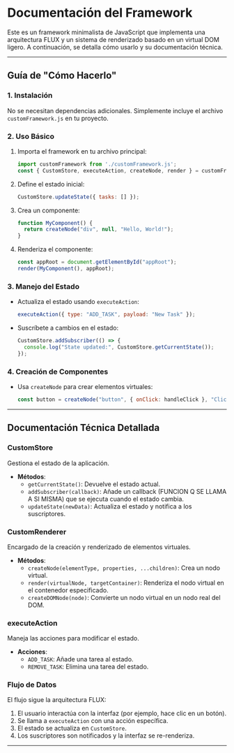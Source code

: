 # Documentación del Framework

Este es un framework minimalista de JavaScript que implementa una arquitectura FLUX y un sistema de renderizado basado en un virtual DOM ligero. A continuación, se detalla cómo usarlo y su documentación técnica.

---

## Guía de "Cómo Hacerlo"

### 1. **Instalación**
No se necesitan dependencias adicionales. Simplemente incluye el archivo `customFramework.js` en tu proyecto.

### 2. **Uso Básico**
1. Importa el framework en tu archivo principal:
   ```javascript
   import customFramework from './customFramework.js';
   const { CustomStore, executeAction, createNode, render } = customFramework;
   ```

2. Define el estado inicial:
   ```javascript
   CustomStore.updateState({ tasks: [] });
   ```

3. Crea un componente:
   ```javascript
   function MyComponent() {
     return createNode("div", null, "Hello, World!");
   }
   ```

4. Renderiza el componente:
   ```javascript
   const appRoot = document.getElementById("appRoot");
   render(MyComponent(), appRoot);
   ```

### 3. **Manejo del Estado**
- Actualiza el estado usando `executeAction`:
  ```javascript
  executeAction({ type: "ADD_TASK", payload: "New Task" });
  ```

- Suscríbete a cambios en el estado:
  ```javascript
  CustomStore.addSubscriber(() => {
    console.log("State updated:", CustomStore.getCurrentState());
  });
  ```

### 4. **Creación de Componentes**
- Usa `createNode` para crear elementos virtuales:
  ```javascript
  const button = createNode("button", { onClick: handleClick }, "Click Me");
  ```

---

## Documentación Técnica Detallada

### **CustomStore**
Gestiona el estado de la aplicación.

- **Métodos**:
  - `getCurrentState()`: Devuelve el estado actual.
  - `addSubscriber(callback)`: Añade un callback (FUNCION Q SE LLAMA A SI MISMA) que se ejecuta cuando el estado cambia.
  - `updateState(newData)`: Actualiza el estado y notifica a los suscriptores.

### **CustomRenderer**
Encargado de la creación y renderizado de elementos virtuales.

- **Métodos**:
  - `createNode(elementType, properties, ...children)`: Crea un nodo virtual.
  - `render(virtualNode, targetContainer)`: Renderiza el nodo virtual en el contenedor especificado.
  - `createDOMNode(node)`: Convierte un nodo virtual en un nodo real del DOM.

### **executeAction**
Maneja las acciones para modificar el estado.

- **Acciones**:
  - `ADD_TASK`: Añade una tarea al estado.
  - `REMOVE_TASK`: Elimina una tarea del estado.

### **Flujo de Datos**
El flujo sigue la arquitectura FLUX:

1. El usuario interactúa con la interfaz (por ejemplo, hace clic en un botón).
2. Se llama a `executeAction` con una acción específica.
3. El estado se actualiza en `CustomStore`.
4. Los suscriptores son notificados y la interfaz se re-renderiza.

---
